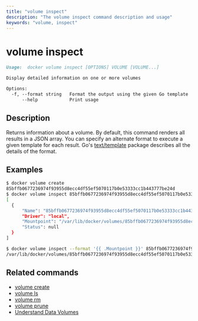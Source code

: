 ```yaml
---
title: "volume inspect"
description: "The volume inspect command description and usage"
keywords: "volume, inspect"
---
```


<!-- This file is maintained within the docker/cli GitHub
     repository at https://github.com/docker/cli/. Make all
     pull requests against that repo. If you see this file in
     another repository, consider it read-only there, as it will
     periodically be overwritten by the definitive file. Pull
     requests which include edits to this file in other repositories
     will be rejected.
-->

# volume inspect

```markdown
Usage:  docker volume inspect [OPTIONS] VOLUME [VOLUME...]

Display detailed information on one or more volumes

Options:
  -f, --format string   Format the output using the given Go template
      --help            Print usage
```

## Description

Returns information about a volume. By default, this command renders all results
in a JSON array. You can specify an alternate format to execute a
given template for each result. Go's
[text/template](http://golang.org/pkg/text/template/) package describes all the
details of the format.

## Examples

```bash
$ docker volume create
85bffb0677236974f93955d8ecc4df55ef5070117b0e53333cc1b443777be24d
$ docker volume inspect 85bffb0677236974f93955d8ecc4df55ef5070117b0e53333cc1b443777be24d
[
  {
      "Name": "85bffb0677236974f93955d8ecc4df55ef5070117b0e53333cc1b443777be24d",
      "Driver": "local",
      "Mountpoint": "/var/lib/docker/volumes/85bffb0677236974f93955d8ecc4df55ef5070117b0e53333cc1b443777be24d/_data",
      "Status": null
  }
]

$ docker volume inspect --format '{{ .Mountpoint }}' 85bffb0677236974f93955d8ecc4df55ef5070117b0e53333cc1b443777be24d
/var/lib/docker/volumes/85bffb0677236974f93955d8ecc4df55ef5070117b0e53333cc1b443777be24d/_data
```

## Related commands

* [volume create](volume_create.md)
* [volume ls](volume_ls.md)
* [volume rm](volume_rm.md)
* [volume prune](volume_prune.md)
* [Understand Data Volumes](https://docs.docker.com/engine/tutorials/dockervolumes/)

